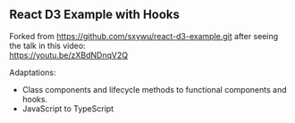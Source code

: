 ## React D3 Example with Hooks

Forked from https://github.com/sxywu/react-d3-example.git after seeing the talk in this video:
<br>
https://youtu.be/zXBdNDnqV2Q

Adaptations:
- Class components and lifecycle methods to functional components and hooks.
- JavaScript to TypeScript

